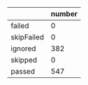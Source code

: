 |  | number |
|----| ---- |
| failed | 0|
| skipFailed | 0|
| ignored | 382|
| skipped | 0|
| passed | 547|
